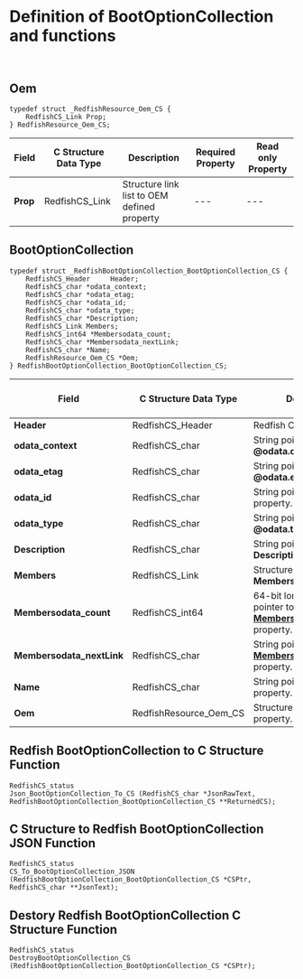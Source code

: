 # Definition of BootOptionCollection and functions<br><br>

## Oem
    typedef struct _RedfishResource_Oem_CS {
        RedfishCS_Link Prop;
    } RedfishResource_Oem_CS;

|Field |C Structure Data Type|Description |Required Property|Read only Property
| ---  | --- | --- | --- | ---
|**Prop**|RedfishCS_Link| Structure link list to OEM defined property| ---| ---


## BootOptionCollection
    typedef struct _RedfishBootOptionCollection_BootOptionCollection_CS {
        RedfishCS_Header     Header;
        RedfishCS_char *odata_context;
        RedfishCS_char *odata_etag;
        RedfishCS_char *odata_id;
        RedfishCS_char *odata_type;
        RedfishCS_char *Description;
        RedfishCS_Link Members;
        RedfishCS_int64 *Membersodata_count;
        RedfishCS_char *Membersodata_nextLink;
        RedfishCS_char *Name;
        RedfishResource_Oem_CS *Oem;
    } RedfishBootOptionCollection_BootOptionCollection_CS;

|Field |C Structure Data Type|Description |Required Property|Read only Property
| ---  | --- | --- | --- | ---
|**Header**|RedfishCS_Header|Redfish C structure header|---|---
|**odata_context**|RedfishCS_char| String pointer to **@odata.context** property.| No| No
|**odata_etag**|RedfishCS_char| String pointer to **@odata.etag** property.| No| No
|**odata_id**|RedfishCS_char| String pointer to **@odata.id** property.| Yes| No
|**odata_type**|RedfishCS_char| String pointer to **@odata.type** property.| Yes| No
|**Description**|RedfishCS_char| String pointer to **Description** property.| No| Yes
|**Members**|RedfishCS_Link| Structure link list to **Members** property.| Yes| Yes
|**Membersodata_count**|RedfishCS_int64| 64-bit long long interger pointer to **Members@odata.count** property.| No| No
|**Membersodata_nextLink**|RedfishCS_char| String pointer to **Members@odata.nextLink** property.| No| No
|**Name**|RedfishCS_char| String pointer to **Name** property.| Yes| Yes
|**Oem**|RedfishResource_Oem_CS| Structure points to **Oem** property.| No| No
## Redfish BootOptionCollection  to C Structure Function
    RedfishCS_status
    Json_BootOptionCollection_To_CS (RedfishCS_char *JsonRawText, RedfishBootOptionCollection_BootOptionCollection_CS **ReturnedCS);

## C Structure to Redfish BootOptionCollection  JSON Function
    RedfishCS_status
    CS_To_BootOptionCollection_JSON (RedfishBootOptionCollection_BootOptionCollection_CS *CSPtr, RedfishCS_char **JsonText);

## Destory Redfish BootOptionCollection  C Structure Function
    RedfishCS_status
    DestroyBootOptionCollection_CS (RedfishBootOptionCollection_BootOptionCollection_CS *CSPtr);

